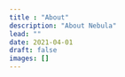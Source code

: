 ```yaml
---
title : "About"
description: "About Nebula"
lead: ""
date: 2021-04-01
draft: false
images: []
---
```

